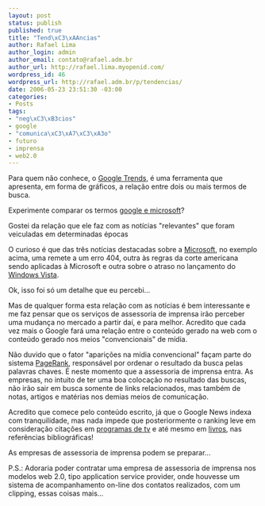 ```yaml
--- 
layout: post
status: publish
published: true
title: "Tend\xC3\xAAncias"
author: Rafael Lima
author_login: admin
author_email: contato@rafael.adm.br
author_url: http://rafael.lima.myopenid.com/
wordpress_id: 46
wordpress_url: http://rafael.adm.br/p/tendencias/
date: 2006-05-23 23:51:30 -03:00
categories: 
- Posts
tags: 
- "neg\xC3\xB3cios"
- google
- "comunica\xC3\xA7\xC3\xA3o"
- futuro
- imprensa
- web2.0
---
```

Para quem não conhece, o <a title="Visitar o Google Trends (nova janela)" target="_blank" href="http://www.google.com/trends">Google Trends</a>, é uma ferramenta que apresenta, em forma de gráficos, a relação entre dois ou mais termos de busca.

Experimente comparar os termos <a title="Comparação entre google e microsoft (nova janela)" target="_blank" href="http://google.com/trends?q=google%2Cmicrosoft&ctab=0&geo=all&date=all">google e microsoft</a>?

Gostei da relação que ele faz com as notícias "relevantes" que foram veiculadas em determinadas épocas

O curioso é que das três notícias destacadas sobre a <a title="Site da Microsoft (nova janela)" target="_blank" href="http://www.microsoft.com">Microsoft</a>, no exemplo acima, uma remete a um erro 404, outra às regras da corte americana sendo aplicadas à Microsoft e outra sobre o atraso no lançamento do <a target="_blank" title="Windows Vista - em inglês (nova janela)" href="http://www.microsoft.com/windowsvista/default.aspx">Windows Vista</a>.

Ok, isso foi só um detalhe que eu percebi...

Mas de qualquer forma esta relação com as notícias é bem interessante e me faz pensar que os serviços de assessoria de imprensa irão perceber uma mudança no mercado a partir daí, e para melhor. Acredito que cada vez mais o Google fará uma relação entre o conteúdo gerado na web com o conteúdo gerado nos meios "convencionais" de mídia.

Não duvido que o fator "aparições na mídia convencional" façam parte do sistema <a title="PageRank explained - em inglês (nova janela)" target="_blank" href="http://www.webworkshop.net/pagerank.html">PageRank</a>, responsável por ordenar o resultado da busca pelas palavras chaves.
É neste momento que a assessoria de imprensa entra. As empresas, no intuito de ter uma boa colocação no resultado das buscas, não irão sair em busca somente de links relacionados, mas também de notas, artigos e matérias nos demias meios de comunicação.

Acredito que comece pelo conteúdo escrito, já que o Google News indexa com tranquilidade, mas nada impede que posteriormente o ranking leve em consideração citações em <a title="TV Shows em Google Video (nova janela)" target="_blank" href="http://video.google.com/videosearch?q=type%3Atvshow">programas de tv</a> e até mesmo em <a title="Google Books" target="_blank" href="http://books.google.com/">livros</a>, nas referências bibliográficas!

As empresas de assessoria de imprensa podem se preparar...

P.S.: Adoraria poder contratar uma empresa de assessoria de imprensa nos modelos web 2.0, tipo application service provider, onde houvesse um sistema de acompanhamento on-line dos contatos realizados, com um clipping, essas coisas mais...
